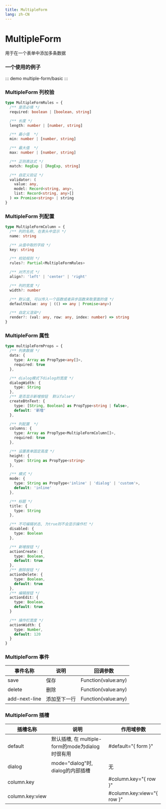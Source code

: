 ```yaml
---
title: MultipleForm
lang: zh-CN
---
```


# MultipleForm

用于在一个表单中添加多条数据

### 一个使用的例子

::: demo
multiple-form/basic
:::

### MultipleForm 列校验

```ts
type MultipleFormRules = {
  /** 是否必填 */
  required: boolean | [boolean, string]

  /** 长度 */
  length: number | [number, string]

  /** 最小值  */
  min: number | [number, string]

  /** 最大值  */
  max: number | [number, string]

  /** 正则表达式 */
  match: RegExp | [RegExp, string]

  /** 自定义验证 */
  validator: (
    value: any,
    model: Record<string, any>,
    list: Record<string, any>[]
  ) => Promise<string> | string
}
```

### MultipleForm 列配置

```ts
type MultipleFormColumn = {
  /** 列的名称, 在表头中显示 */
  name: string

  /** 从值中取的字段 */
  key: string

  /** 校验规则 */
  rules?: Partial<MultipleFormRules>

  /** 对齐方式 */
  align?: 'left' | 'center' | 'right'

  /** 列的宽度 */
  width?: number

  /** 默认值, 可以传入一个函数或者异步函数来取里面的值 */
  defaultValue: any | (() => any | Promise<any>)

  /** 自定义渲染*/
  render?: (val: any, row: any, index: number) => string
}
```

### MultipleForm 属性

```ts
type multipleFormProps = {
  /** 列表数据 */
  data: {
    type: Array as PropType<any[]>,
    required: true
  },

  /** dialog模式下dialog的宽度 */
  dialogWidth: {
    type: String
  },
  /** 是否显示新增按钮  默认false*/
  createBtnText: {
    type: [String, Boolean] as PropType<string | false>,
    default: '新增'
  },

  /** 列配置  */
  columns: {
    type: Array as PropType<MultipleFormColumn[]>,
    required: true
  },

  /** 设置表单固定高度 */
  height: {
    type: String as PropType<string>
  },

  /** 模式 */
  mode: {
    type: String as PropType<'inline' | 'dialog' | 'custom'>,
    default: 'inline'
  },

  /** 标题 */
  title: {
    type: String
  },

  /** 不可编辑状态, 为true则不会显示操作栏 */
  disabled: {
    type: Boolean
  },

  /** 新增按钮 */
  actionCreate: {
    type: Boolean,
    default: true
  },
  /** 删除按钮 */
  actionDelete: {
    type: Boolean,
    default: true
  },
  /** 编辑按钮 */
  actionEdit: {
    type: Boolean,
    default: true
  }

  /** 操作栏宽度 */
  actionWidth: {
    type: Number,
    default: 120
  }
}
```

### MultipleForm 事件

| 事件名称          | 说明                         | 回调参数                                                   |
| --------------- | ---------------------------- | ---------------------------------------------------------- |
| save            | 保存                         | Function(value:any) |
| delete          | 删除                         | Function(value:any) |
| add-next-line   | 添加至下一行                   | Function(value:any) |

### MultipleForm 插槽

| 插槽名称          | 说明                         | 作用域参数                                                   |
| --------------- | ---------------------------- | ---------------------------------------------------------- |
| default            | 默认插槽, 在 multiple-form的mode为dialog时很有用                         | #default="{ form }" |
| dialog            | mode="dialog"时, dialog的内部插槽    | 无 |
| column.key          |                          | #column.key="{ row }" |
| column.key:view          |                          | #column.key:view="{ row }" |

